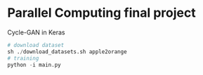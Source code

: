 # Parallel Computing final project
Cycle-GAN in Keras

```python
# download dataset
sh ./download_datasets.sh apple2orange
# training
python -i main.py
```